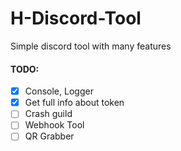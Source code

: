 # H-Discord-Tool

Simple discord tool with many features

#### TODO:
- [x] Console, Logger
- [x] Get full info about token
- [ ] Crash guild
- [ ] Webhook Tool
- [ ] QR Grabber